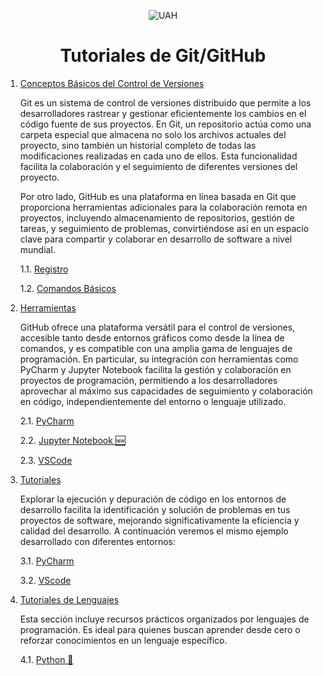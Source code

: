 <p align="center">
  <img src="https://www.uah.es/export/sites/uah/.galleries/imagenes-estructura/logo1.png_105938625.png" alt="UAH">
</p>


# <center>Tutoriales de Git/GitHub</center>
1. [Conceptos Básicos del Control de Versiones](#conceptos-básicos-del-control-de-versiones)

   Git es un sistema de control de versiones distribuido que permite a los desarrolladores rastrear y gestionar eficientemente los cambios en el código fuente de sus proyectos. En Git, un repositorio actúa como una carpeta especial que almacena no solo los archivos actuales del proyecto, sino también un historial completo de todas las modificaciones realizadas en cada uno de ellos. Esta funcionalidad facilita la colaboración y el seguimiento de diferentes versiones del proyecto.

   Por otro lado, GitHub es una plataforma en línea basada en Git que proporciona herramientas adicionales para la colaboración remota en proyectos, incluyendo almacenamiento de repositorios, gestión de tareas, y seguimiento de problemas, convirtiéndose así en un espacio clave para compartir y colaborar en desarrollo de software a nivel mundial.
   
   1.1. [Registro](registro.md)
   
   1.2. [Comandos Básicos](comandosBasicos.md)

2. [Herramientas](#herramientas)

   GitHub ofrece una plataforma versátil para el control de versiones, accesible tanto desde entornos gráficos como desde la línea de comandos, y es compatible con una amplia gama de lenguajes de programación. En particular, su integración con herramientas como PyCharm y Jupyter Notebook facilita la gestión y colaboración en proyectos de programación, permitiendo a los desarrolladores aprovechar al máximo sus capacidades de seguimiento y colaboración en código, independientemente del entorno o lenguaje utilizado.

   2.1. [PyCharm](PyCharm.md)
   
   2.2. [Jupyter Notebook 🆕](guia_jupyterlab_github.md)

   2.3. [VSCode](GitHub_VSCode.md)

3. [Tutoriales](#herramientas)

   Explorar la ejecución y depuración de código en los entornos de desarrollo facilita la identificación y solución de problemas en tus proyectos de software, mejorando significativamente la eficiencia y calidad del desarrollo. A continuación veremos el mismo ejemplo desarrollado con diferentes entornos:

   3.1. [PyCharm](prac0_Pycharm/Practica0_ProgTIG.md)
   
   3.2. [VScode](prac0_VSCode/Practica0_ProgTIG.md)

4. [Tutoriales de Lenguajes](#tutoriales-de-lenguajes)

   Esta sección incluye recursos prácticos organizados por lenguajes de programación. Es ideal para quienes buscan aprender desde cero o reforzar conocimientos en un lenguaje específico.

   4.1. [Python 🐍](python_tutorial/bienvenida_python.md)